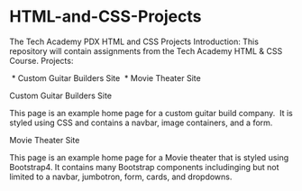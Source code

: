 # HTML-and-CSS-Projects
The Tech Academy PDX HTML and CSS Projects
Introduction:
This repository will contain assignments from the Tech Academy HTML & CSS Course.
Projects:

 * Custom Guitar Builders Site
 * Movie Theater Site

Custom Guitar Builders Site

This page is an example home page for a custom guitar build company.  It is styled using CSS and contains
a navbar, image containers, and a form.

Movie Theater Site

This page is an example home page for a Movie theater that is styled using Bootstrap4. It contains many
Bootstrap components includinging but not limited to a navbar, jumbotron, form, cards, and dropdowns.
